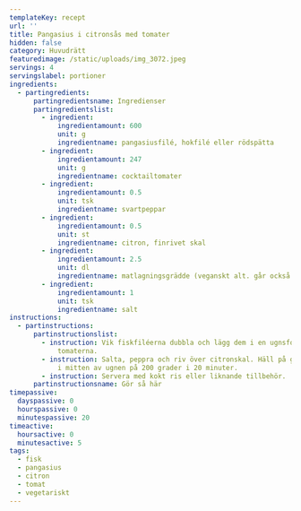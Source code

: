 ```yaml
---
templateKey: recept
url: ''
title: Pangasius i citronsås med tomater
hidden: false
category: Huvudrätt
featuredimage: /static/uploads/img_3072.jpeg
servings: 4
servingslabel: portioner
ingredients:
  - partingredients:
      partingredientsname: Ingredienser
      partingredientslist:
        - ingredient:
            ingredientamount: 600
            unit: g
            ingredientname: pangasiusfilé, hokfilé eller rödspätta
        - ingredient:
            ingredientamount: 247
            unit: g
            ingredientname: cocktailtomater
        - ingredient:
            ingredientamount: 0.5
            unit: tsk
            ingredientname: svartpeppar
        - ingredient:
            ingredientamount: 0.5
            unit: st
            ingredientname: citron, finrivet skal
        - ingredient:
            ingredientamount: 2.5
            unit: dl
            ingredientname: matlagningsgrädde (veganskt alt. går också bra)
        - ingredient:
            ingredientamount: 1
            unit: tsk
            ingredientname: salt
instructions:
  - partinstructions:
      partinstructionslist:
        - instruction: Vik fiskfiléerna dubbla och lägg dem i en ugnsform tillsammans med
            tomaterna.
        - instruction: Salta, peppra och riv över citronskal. Häll på grädden och ställ in
            i mitten av ugnen på 200 grader i 20 minuter.
        - instruction: Servera med kokt ris eller liknande tillbehör.
      partinstructionsname: Gör så här
timepassive:
  dayspassive: 0
  hourspassive: 0
  minutespassive: 20
timeactive:
  hoursactive: 0
  minutesactive: 5
tags:
  - fisk
  - pangasius
  - citron
  - tomat
  - vegetariskt
---
```

